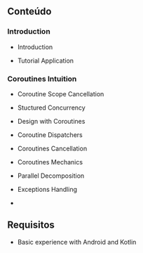 ## Conteúdo

### Introduction

- Introduction

- Tutorial Application

  

### Coroutines Intuition



- Coroutine Scope Cancellation

- Stuctured Concurrency

- Design with Coroutines

- Coroutine Dispatchers

- Coroutines Cancellation

- Coroutines Mechanics

- Parallel Decomposition

- Exceptions Handling

- 

## Requisitos

- Basic experience with Android and Kotlin